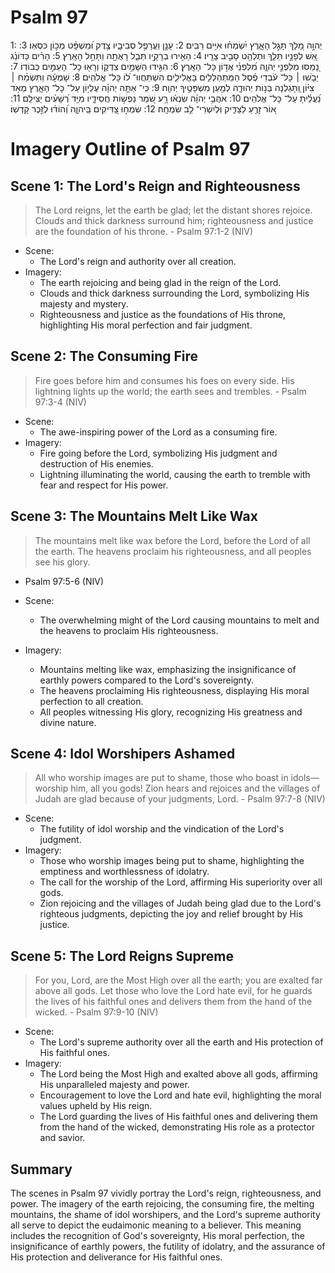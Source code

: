 # Psalm 97
1: יְהוָ֣ה מָ֭לָךְ תָּגֵ֣ל הָאָ֑רֶץ יִ֝שְׂמְח֗וּ אִיִּ֥ים רַבִּֽים׃
2: עָנָ֣ן וַעֲרָפֶ֣ל סְבִיבָ֑יו צֶ֥דֶק וּ֝מִשְׁפָּ֗ט מְכ֣וֹן כִּסְאֽוֹ׃
3: אֵ֭שׁ לְפָנָ֣יו תֵּלֵ֑ךְ וּתְלַהֵ֖ט סָבִ֣יב צָרָֽיו׃
4: הֵאִ֣ירוּ בְרָקָ֣יו תֵּבֵ֑ל רָאֲתָ֖ה וַתָּחֵ֣ל הָאָֽרֶץ׃
5: הָרִ֗ים כַּדּוֹנַ֗ג נָ֭מַסּוּ מִלִּפְנֵ֣י יְהוָ֑ה מִ֝לִּפְנֵ֗י אֲד֣וֹן כָּל־ הָאָֽרֶץ׃
6: הִגִּ֣ידוּ הַשָּׁמַ֣יִם צִדְק֑וֹ וְרָא֖וּ כָל־ הָעַמִּ֣ים כְּבוֹדֽוֹ׃
7: יֵבֹ֤שׁוּ ׀ כָּל־ עֹ֬בְדֵי פֶ֗סֶל הַמִּֽתְהַלְלִ֥ים בָּאֱלִילִ֑ים הִשְׁתַּחֲווּ־ ל֝וֹ כָּל־ אֱלֹהִֽים׃
8: שָׁמְעָ֬ה וַתִּשְׂמַ֨ח ׀ צִיּ֗וֹן וַ֭תָּגֵלְנָה בְּנ֣וֹת יְהוּדָ֑ה לְמַ֖עַן מִשְׁפָּטֶ֣יךָ יְהוָֽה׃
9: כִּֽי־ אַתָּ֤ה יְהוָ֗ה עֶלְי֥וֹן עַל־ כָּל־ הָאָ֑רֶץ מְאֹ֥ד נַ֝עֲלֵ֗יתָ עַל־ כָּל־ אֱלֹהִֽים׃
10: אֹהֲבֵ֥י יְהוָ֗ה שִׂנְא֫וּ רָ֥ע שֹׁ֭מֵר נַפְשׁ֣וֹת חֲסִידָ֑יו מִיַּ֥ד רְ֝שָׁעִ֗ים יַצִּילֵֽם׃
11: א֭וֹר זָרֻ֣עַ לַצַּדִּ֑יק וּֽלְיִשְׁרֵי־ לֵ֥ב שִׂמְחָֽה׃
12: שִׂמְח֣וּ צַ֭דִּיקִים בַּֽיהוָ֑ה וְ֝הוֹד֗וּ לְזֵ֣כֶר קָדְשֽׁוֹ׃

# Imagery Outline of Psalm 97

## Scene 1: The Lord's Reign and Righteousness

> The Lord reigns, let the earth be glad; let the distant shores rejoice. Clouds and thick darkness surround him; righteousness and justice are the foundation of his throne. - Psalm 97:1-2 (NIV)

- Scene:
  - The Lord's reign and authority over all creation.
- Imagery:
  - The earth rejoicing and being glad in the reign of the Lord.
  - Clouds and thick darkness surrounding the Lord, symbolizing His majesty and mystery.
  - Righteousness and justice as the foundations of His throne, highlighting His moral perfection and fair judgment.

## Scene 2: The Consuming Fire

> Fire goes before him and consumes his foes on every side. His lightning lights up the world; the earth sees and trembles. - Psalm 97:3-4 (NIV)

- Scene:
  - The awe-inspiring power of the Lord as a consuming fire.
- Imagery:
  - Fire going before the Lord, symbolizing His judgment and destruction of His enemies.
  - Lightning illuminating the world, causing the earth to tremble with fear and respect for His power.

## Scene 3: The Mountains Melt Like Wax

> The mountains melt like wax before the Lord, before the Lord of all the earth. The heavens proclaim his righteousness, and all peoples see his glory.
- Psalm 97:5-6 (NIV)

- Scene:
  - The overwhelming might of the Lord causing mountains to melt and the heavens to proclaim His righteousness.
- Imagery:
  - Mountains melting like wax, emphasizing the insignificance of earthly powers compared to the Lord's sovereignty.
  - The heavens proclaiming His righteousness, displaying His moral perfection to all creation.
  - All peoples witnessing His glory, recognizing His greatness and divine nature.

## Scene 4: Idol Worshipers Ashamed

> All who worship images are put to shame, those who boast in idols— worship him, all you gods! Zion hears and rejoices and the villages of Judah are glad because of your judgments, Lord. - Psalm 97:7-8 (NIV)

- Scene:
  - The futility of idol worship and the vindication of the Lord's judgment.
- Imagery:
  - Those who worship images being put to shame, highlighting the emptiness and worthlessness of idolatry.
  - The call for the worship of the Lord, affirming His superiority over all gods.
  - Zion rejoicing and the villages of Judah being glad due to the Lord's righteous judgments, depicting the joy and relief brought by His justice.

## Scene 5: The Lord Reigns Supreme

> For you, Lord, are the Most High over all the earth; you are exalted far above all gods. Let those who love the Lord hate evil, for he guards the lives of his faithful ones and delivers them from the hand of the wicked. - Psalm 97:9-10 (NIV)

- Scene:
  - The Lord's supreme authority over all the earth and His protection of His faithful ones.
- Imagery:
  - The Lord being the Most High and exalted above all gods, affirming His unparalleled majesty and power.
  - Encouragement to love the Lord and hate evil, highlighting the moral values upheld by His reign.
  - The Lord guarding the lives of His faithful ones and delivering them from the hand of the wicked, demonstrating His role as a protector and savior.

## Summary

The scenes in Psalm 97 vividly portray the Lord's reign, righteousness, and power. The imagery of the earth rejoicing, the consuming fire, the melting mountains, the shame of idol worshipers, and the Lord's supreme authority all serve to depict the eudaimonic meaning to a believer. This meaning includes the recognition of God's sovereignty, His moral perfection, the insignificance of earthly powers, the futility of idolatry, and the assurance of His protection and deliverance for His faithful ones.